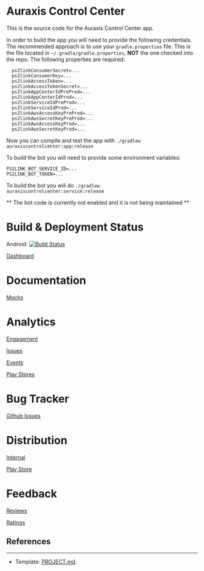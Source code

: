 # Auraxis Control Center
This is the source code for the Auraxis Control Center app.

In order to build the app you will need to provide the following credentials. The recommended approach is to use your `gradle.properties` file. This is the file located in `~/.gradle/gradle.properties`, **NOT** the one checked into the repo.
The following properties are required:
```
  ps2linkConsumerSecret=...
  ps2linkConsumerKey=...
  ps2linkAccessToken=...
  ps2linkAccessTokenSecret=...
  ps2linkAppCenterIdPreProd=...
  ps2linkAppCenterIdProd=...
  ps2linkServiceIdPreProd=...
  ps2linkServiceIdProd=...
  ps2linkAwsAccessKeyPreProd=...
  ps2linkAwsSecretKeyPreProd=...
  ps2linkAwsAccessKeyProd=...
  ps2linkAwsSecretKeyProd=...
```

Now you can compile and test the app with `./gradlew auraxiscontrolcenter:app:release`

To build the bot you will need to provide some environment variables:
```
PS2LINK_BOT_SERVICE_ID=...
PS2LINK_BOT_TOKEN=...
```
To build the bot you will do `./gradlew auraxiscontrolcenter:service:release`

** The bot code is currently not enabled and it is not being maintained **

# Build & Deployment Status

Android: [![Build Status](https://dev.azure.com/CRamsan/AuraxisControlCenter/_apis/build/status/AuraxisControCenter?branchName=master)](https://dev.azure.com/CRamsan/AuraxisControlCenter/_build/latest?definitionId=6&branchName=master)

[Dashboard](https://dev.azure.com/CRamsan/AuraxisControlCenter/_dashboards/dashboard/16d93367-f37f-454a-93a4-c0364ea351fa)

# Documentation
[Mocks](https://www.figma.com/files/project/30562182/Team-project?fuid=741159602862694256)

# Analytics

[Engagement](https://appcenter.ms/users/cramsan/apps/AuraxisControlCenter/analytics/overview)

[Issues](https://appcenter.ms/users/cramsan/apps/AuraxisControlCenter/crashes/errors?version=&appBuild=&period=last30Days&status=&errorType=all&sortCol=lastError&sortDir=desc)

[Events](https://appcenter.ms/users/cramsan/apps/AuraxisControlCenter/analytics/events)

[Play Stores](https://play.google.com/apps/publish/?account=6214892269219109827#StatisticsPlace:p=com.cesarandres.ps2link&statms=ALL_ACTIVE_DEVICE_EVENTS_INTERVAL&statgs=DAILY&statd=OS_VERSION&statc=true&dvals=@OVERALL@&dvals=28&dvals=29&dvals=26&dvals=24&cask=false&statdr=20200322-20200420&statcdr=20200221-20200321&grdk=@OVERALL@&bpk=3:3ef4c27cc69b19f5)

# Bug Tracker

[Github Issues](https://github.com/CRamsan/PetProject/labels/acc)

# Distribution
[Internal](https://install.appcenter.ms/users/cramsan/apps/auraxiscontrolcenter/distribution_groups/development)

[Play Store](https://play.google.com/store/apps/details?id=com.cesarandres.ps2link)

# Feedback

[Reviews](https://play.google.com/apps/publish/?account=6214892269219109827#ReviewsPlace:p=com.cesarandres.ps2link&appid=4976039285011980369)

[Ratings](https://play.google.com/apps/publish/?account=6214892269219109827#RatingsPlace:p=com.cesarandres.ps2link&appid=4976039285011980369)

## References
---

- Template: [PROJECT.md](../docs/templates/PROJECT.md).
